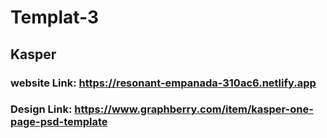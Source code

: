 # Templat-3

## Kasper

### website Link: https://resonant-empanada-310ac6.netlify.app

### Design Link: https://www.graphberry.com/item/kasper-one-page-psd-template
